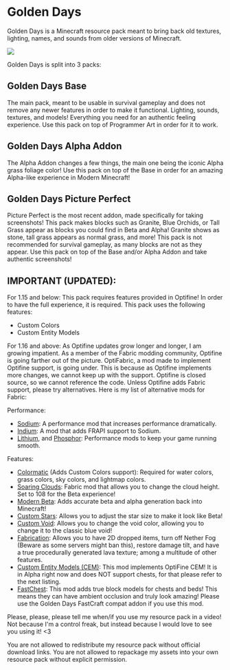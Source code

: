 # Golden Days
Golden Days is a Minecraft resource pack meant to bring back old textures, lighting, names, and sounds from older versions of Minecraft.

<img src="./cover.png">

Golden Days is split into 3 packs:
## Golden Days Base    
The main pack, meant to be usable in survival gameplay and does not remove any newer features in order to make it functional. Lighting, sounds, textures, and models! Everything you need for an authentic feeling experience. Use this pack on top of Programmer Art in order for it to work.
## Golden Days Alpha Addon
The Alpha Addon changes a few things, the main one being the iconic Alpha grass foliage color! Use this pack on top of the Base in order for an amazing Alpha-like experience in Modern Minecraft!
## Golden Days Picture Perfect
Picture Perfect is the most recent addon, made specifically for taking screenshots! This pack makes blocks such as Granite, Blue Orchids, or Tall Grass appear as blocks you could find in Beta and Alpha! Granite shows as stone, tall grass appears as normal grass, and more! This pack is not recommended for survival gameplay, as many blocks are not as they appear. Use this pack on top of the Base and/or Alpha Addon and take authentic screenshots!
    
## IMPORTANT (UPDATED): 
For 1.15 and below: This pack requires features provided in Optifine! 
In order to have the full experience, it is required. This pack uses the following features:
- Custom Colors
- Custom Entity Models

For 1.16 and above: As Optifine updates grow longer and longer, I am growing impatient. As a member of the Fabric modding community, Optifine is going farther out of the picture. OptiFabric, a mod made to implement Optifine support, is going under. This is because as Optifine implements more changes, we cannot keep up with the support. Optifine is closed source, so we cannot reference the code. Unless Optifine adds Fabric support, please try alternatives. Here is my list of alternative mods for Fabric:

Performance:
- [Sodium](https://www.curseforge.com/minecraft/mc-mods/sodium): A performance mod that increases performance dramatically.
- [Indium](https://github.com/comp500/Indium): A mod that adds FRAPI support to Sodium.
- [Lithium](https://www.curseforge.com/minecraft/mc-mods/lithium), and [Phosphor](https://www.curseforge.com/minecraft/mc-mods/phosphor): Performance mods to keep your game running smooth.

Features:
- [Colormatic](https://www.curseforge.com/minecraft/mc-mods/colormatic) (Adds Custom Colors support): Required for water colors, grass colors, sky colors, and lightmap colors.
- [Soaring Clouds](https://www.curseforge.com/minecraft/mc-mods/soaring-clouds): Fabric mod that allows you to change the cloud height. Set to 108 for the Beta experience!
- [Modern Beta](https://www.curseforge.com/minecraft/mc-mods/modern-beta): Adds accurate beta and alpha generation back into Minecraft!
- [Custom Stars](https://www.curseforge.com/minecraft/mc-mods/custom-stars): Allows you to adjust the star size to make it look like Beta!
- [Custom Void](https://www.curseforge.com/minecraft/mc-mods/custom-void): Allows you to change the void color, allowing you to change it to the classic blue void!
- [Fabrication](https://www.curseforge.com/minecraft/mc-mods/fabrication): Allows you to have 2D dropped items, turn off Nether Fog (Beware as some servers might ban this), restore damage tilt, and have a true procedurally generated lava texture; among a multitude of other features.
- [Custom Entity Models (CEM)](https://www.curseforge.com/minecraft/mc-mods/custom-entity-models-cem): This mod implements OptiFine CEM! It is in Alpha right now and does NOT support chests, for that please refer to the next listing.
- [FastChest](https://www.curseforge.com/minecraft/mc-mods/fastchest): This mod adds true block models for chests and beds! This means they can have ambient occlusion and truly look amazing! Please use the Golden Days FastCraft compat addon if you use this mod.

Please, please, please tell me when/if you use my resource pack in a video! Not because I'm a control freak, but instead because I would love to see you using it! <3

You are not allowed to redistribute my resource pack without official download links. You are not allowed to repackage my assets into your own resource pack without explicit permission.
